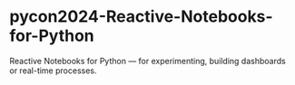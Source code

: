 # pycon2024-Reactive-Notebooks-for-Python
Reactive Notebooks for Python — for experimenting, building dashboards or real-time processes.
